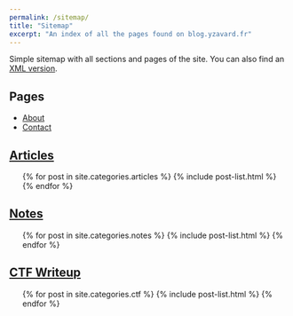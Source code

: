 ```yaml
---
permalink: /sitemap/
title: "Sitemap"
excerpt: "An index of all the pages found on blog.yzavard.fr"
---
```


Simple sitemap with all sections and pages of the site. You can also find an [XML version](/sitemap.xml).

## Pages

- [About](/about/)
- [Contact](/contact/)

## [Articles](/articles/)

<ul>
  {% for post in site.categories.articles %}
    {% include post-list.html %}
  {% endfor %}
</ul>

## [Notes](/notes/)

<ul>
  {% for post in site.categories.notes %}
    {% include post-list.html %}
  {% endfor %}
</ul>

## [CTF Writeup](/ctf/)

<ul>
  {% for post in site.categories.ctf %}
    {% include post-list.html %}
  {% endfor %}
</ul>
